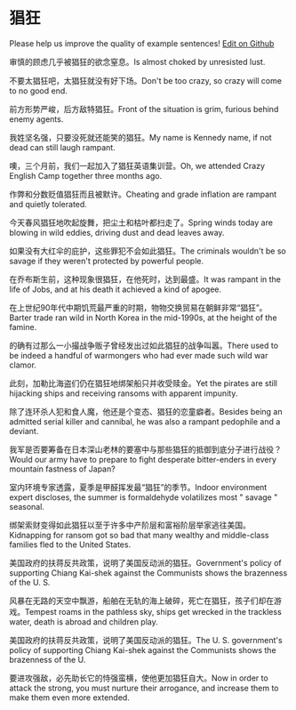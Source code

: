# 猖狂

Please help us improve the quality of example sentences! [Edit on Github](https://github.com/jiyushe/jiyu-example-sentence-source/blob/main/chinese/changkuang.md)

<p><span class="chinese">审慎的顾虑几乎被猖狂的欲念窒息。</span><span class="english">Is almost choked by unresisted lust.</span></p>

<p><span class="chinese">不要太猖狂吧，太猖狂就没有好下场。</span><span class="english">Don't be too crazy, so crazy will come to no good end.</span></p>

<p><span class="chinese">前方形势严峻，后方敌特猖狂。</span><span class="english">Front of the situation is grim, furious behind enemy agents.</span></p>

<p><span class="chinese">我姓坚名强，只要没死就还能笑的猖狂。</span><span class="english">My name is Kennedy name, if not dead can still laugh rampant.</span></p>

<p><span class="chinese">噢，三个月前，我们一起加入了猖狂英语集训营。</span><span class="english">Oh, we attended Crazy English Camp together three months ago.</span></p>

<p><span class="chinese">作弊和分数贬值猖狂而且被默许。</span><span class="english">Cheating and grade inflation are rampant and quietly tolerated.</span></p>

<p><span class="chinese">今天春风猖狂地吹起旋舞，把尘土和枯叶都扫走了。</span><span class="english">Spring winds today are blowing in wild eddies, driving dust and dead leaves away.</span></p>

<p><span class="chinese">如果没有大红伞的庇护，这些罪犯不会如此猖狂。</span><span class="english">The criminals wouldn't be so savage if they weren't protected by powerful people.</span></p>

<p><span class="chinese">在乔布斯生前，这种现象很猖狂，在他死时，达到最盛。</span><span class="english">It was rampant in the life of Jobs, and at his death it achieved a kind of apogee.</span></p>

<p><span class="chinese">在上世纪90年代中期饥荒最严重的时期，物物交换贸易在朝鲜非常“猖狂”。</span><span class="english">Barter trade ran wild in North Korea in the mid-1990s, at the height of the famine.</span></p>

<p><span class="chinese">的确有过那么一小撮战争贩子曾经发出过如此猖狂的战争叫嚣。</span><span class="english">There used to be indeed a handful of warmongers who had ever made such wild war clamor.</span></p>

<p><span class="chinese">此刻，加勒比海盗们仍在猖狂地绑架船只并收受赎金。</span><span class="english">Yet the pirates are still hijacking ships and receiving ransoms with apparent impunity.</span></p>

<p><span class="chinese">除了连环杀人犯和食人魔，他还是个变态、猖狂的恋童癖者。</span><span class="english">Besides being an admitted serial killer and cannibal, he was also a rampant pedophile and a deviant.</span></p>

<p><span class="chinese">我军是否要筹备在日本深山老林的要塞中与那些猖狂的抵御到底分子进行战役？</span><span class="english">Would our army have to prepare to fight desperate bitter-enders in every mountain fastness of Japan?</span></p>

<p><span class="chinese">室内环境专家透露，夏季是甲醛挥发最“猖狂”的季节。</span><span class="english">Indoor environment expert discloses, the summer is formaldehyde volatilizes most " savage " seasonal.</span></p>

<p><span class="chinese">绑架索财变得如此猖狂以至于许多中产阶层和富裕阶层举家逃往美国。</span><span class="english">Kidnapping for ransom got so bad that many wealthy and middle-class families fled to the United States.</span></p>

<p><span class="chinese">美国政府的扶蒋反共政策，说明了美国反动派的猖狂。</span><span class="english">Government's policy of supporting Chiang Kai-shek against the Communists shows the brazenness of the U. S.</span></p>

<p><span class="chinese">风暴在无路的天空中飘游，船舶在无轨的海上破碎，死亡在猖狂，孩子们却在游戏。</span><span class="english">Tempest roams in the pathless sky, ships get wrecked in the trackless water, death is abroad and children play.</span></p>

<p><span class="chinese">美国政府的扶蒋反共政策，说明了美国反动派的猖狂。</span><span class="english">The U. S. government's policy of supporting Chiang Kai-shek against the Communists shows the brazenness of the U.</span></p>

<p><span class="chinese">要进攻强敌，必先助长它的恃强蛮横，使他更加猖狂自大。</span><span class="english">Now in order to attack the strong, you must nurture their arrogance, and increase them to make them even more extended.</span></p>

